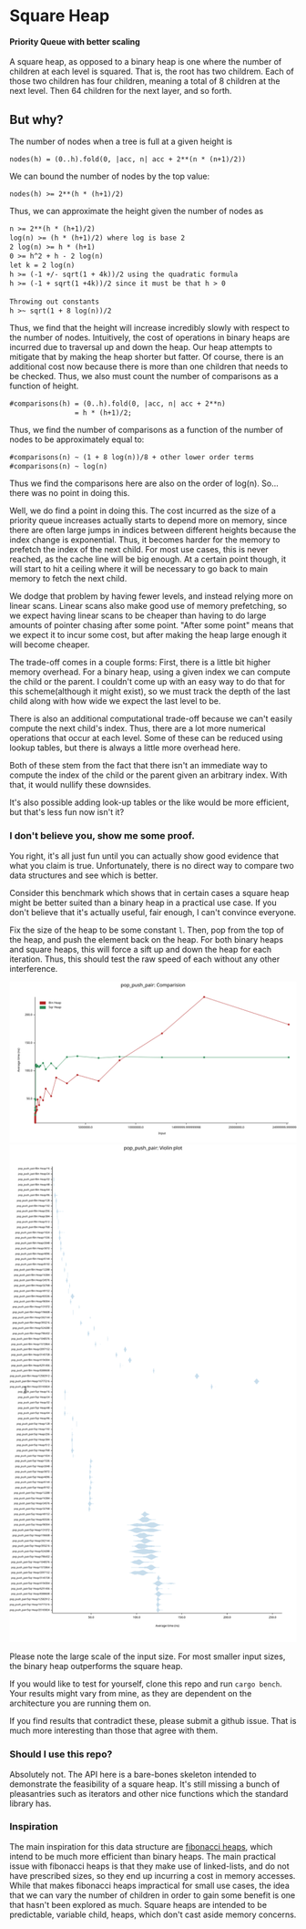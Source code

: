 # Square Heap

#### Priority Queue with better scaling

A square heap, as opposed to a binary heap is one where the number of children at each level is
squared. That is, the root has two childrem. Each of those two children has four children,
meaning a total of 8 children at the next level. Then 64 children for the next layer, and so
forth.

## But why?
The number of nodes when a tree is full at a given height is

```
nodes(h) = (0..h).fold(0, |acc, n| acc + 2**(n * (n+1)/2))
```

We can bound the number of nodes by the top value:
```
nodes(h) >= 2**(h * (h+1)/2)
```

Thus, we can approximate the height given the number of nodes as
```
n >= 2**(h * (h+1)/2)
log(n) >= (h * (h+1)/2) where log is base 2
2 log(n) >= h * (h+1)
0 >= h^2 + h - 2 log(n)
let k = 2 log(n)
h >= (-1 +/- sqrt(1 + 4k))/2 using the quadratic formula
h >= (-1 + sqrt(1 +4k))/2 since it must be that h > 0

Throwing out constants
h >~ sqrt(1 + 8 log(n))/2
```

Thus, we find that the height will increase incredibly slowly with respect to the number of
nodes. Intuitively, the cost of operations in binary heaps are incurred due to traversal up and
down the heap. Our heap attempts to mitigate that by making the heap shorter but fatter. Of
course, there is an additional cost now because there is more than one children that needs to
be checked. Thus, we also must count the number of comparisons as a function of height.

```
#comparisons(h) = (0..h).fold(0, |acc, n| acc + 2**n)
                = h * (h+1)/2;
```

Thus, we find the number of comparisons as a function of the number of nodes to be approximately
equal to:
```
#comparisons(n) ~ (1 + 8 log(n))/8 + other lower order terms
#comparisons(n) ~ log(n)
```

Thus we find the comparisons here are also on the order of log(n).
So... there was no point in doing this.

Well, we do find a point in doing this. The cost incurred as the size of a priority queue
increases actually starts to depend more on memory, since there are often large jumps in indices
between different heights because the index change is exponential. Thus, it becomes harder for
the memory to prefetch the index of the next child. For most use cases, this is never reached,
as the cache line will be big enough. At a certain point though, it will start to hit a ceiling
where it will be necessary to go back to main memory to fetch the next child.

We dodge that problem by having fewer levels, and instead relying more on linear scans. Linear
scans also make good use of memory prefetching, so we expect having linear scans to be cheaper
than having to do large amounts of pointer chasing after some point. "After some point" means
that we expect it to incur some cost, but after making the heap large enough it will become
cheaper.

The trade-off comes in a couple forms: First, there is a little bit higher memory overhead. For
a binary heap, using a given index we can compute the child or the parent. I couldn't come up
with an easy way to do that for this scheme(although it might exist), so we must track the depth
of the last child along with how wide we expect the last level to be.

There is also an additional computational trade-off because we can't easily compute the next
child's index. Thus, there are a lot more numerical operations that occur at each level. Some of
these can be reduced using lookup tables, but there is always a little more overhead here.

Both of these stem from the fact that there isn't an immediate way to compute the index of the
child or the parent given an arbitrary index. With that, it would nullify these downsides.

It's also possible adding look-up tables or the like would be more efficient, but that's less
fun now isn't it?

### I don't believe you, show me some proof.

You right, it's all just fun until you can actually show good evidence that what you claim is
true. Unfortunately, there is no direct way to compare two data structures and see which is
better.

Consider this benchmark which shows that in certain cases a square heap might
be better suited than a binary heap in a practical use case. If you don't believe that it's
actually useful, fair enough, I can't convince everyone.

Fix the size of the heap to be some constant `l`. Then, pop from the top of the heap, and push
the element back on the heap. For both binary heaps and square heaps, this will force a sift up
and down the heap for each iteration. Thus, this should test the raw speed of each without any
other interference.

![Line Chart Comparison](results/lines.svg)
![Violin Plot Comparison](results/violin.svg)

Please note the large scale of the input size. For most smaller input sizes, the binary heap
outperforms the square heap.

If you would like to test for yourself, clone this repo and run `cargo bench`. Your results
might vary from mine, as they are dependent on the architecture you are running them on.

If you find results that contradict these, please submit a github issue. That is much more
interesting than those that agree with them.

### Should I use this repo?

Absolutely not. The API here is a bare-bones skeleton intended to demonstrate the feasibility of
a square heap. It's still missing a bunch of pleasantries such as iterators and other nice
functions which the standard library has.

### Inspiration

The main inspiration for this data structure are [fibonacci
heaps](https://en.wikipedia.org/wiki/Fibonacci_heap), which intend to be much more
efficient than binary heaps. The main practical issue with fibonacci heaps is that they make use
of linked-lists, and do not have prescribed sizes, so they end up incurring a cost in memory
accesses. While that makes fibonacci heaps impractical for small use cases, the idea that we can
vary the number of children in order to gain some benefit is one that hasn't been explored as
much. Square heaps are intended to be predictable, variable child, heaps, which don't cast aside
memory concerns.


